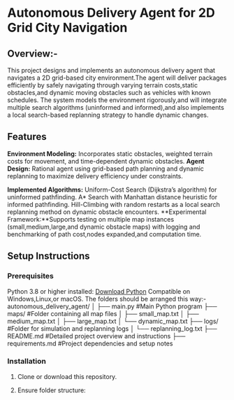 # Autonomous Delivery Agent for 2D Grid City Navigation

## Overview:-
This project designs and implements an autonomous delivery agent that navigates a 2D grid-based city environment.The agent will deliver packages efficiently by safely navigating through varying terrain costs,static obstacles,and dynamic moving obstacles such as vehicles with known schedules.
The system models the environment rigorously,and will integrate multiple search algorithms (uninformed and informed),and also implements a local search-based replanning strategy to handle dynamic changes.

## Features

**Environment Modeling:** Incorporates static obstacles, weighted terrain costs for movement, and time-dependent dynamic obstacles.
**Agent Design:** Rational agent using grid-based path planning and dynamic replanning to maximize delivery efficiency under constraints.

**Implemented Algorithms:**
Uniform-Cost Search (Dijkstra’s algorithm) for uninformed pathfinding.
A* Search with Manhattan distance heuristic for informed pathfinding.
Hill-Climbing with random restarts as a local search replanning method on dynamic obstacle encounters.
**Experimental Framework:**Supports testing on multiple map instances (small,medium,large,and dynamic obstacle maps) with logging and benchmarking of path cost,nodes expanded,and computation time.

## Setup Instructions
### Prerequisites
Python 3.8 or higher installed: [Download Python](https://www.python.org/downloads/)
Compatible on Windows,Linux,or macOS.
The folders should be arranged this way:-
autonomous_delivery_agent/
│
├── main.py                      #Main Python program 
├── maps/                       #Folder containing all map files
│   ├── small_map.txt
│   ├── medium_map.txt
│   ├── large_map.txt
│   └── dynamic_map.txt
├── logs/                       #Folder for simulation and replanning logs 
│   └── replanning_log.txt
├── README.md                   #Detailed project overview and instructions
├── requirements.md             #Project dependencies and setup notes



### Installation
1. Clone or download this repository.

2. Ensure folder structure:


